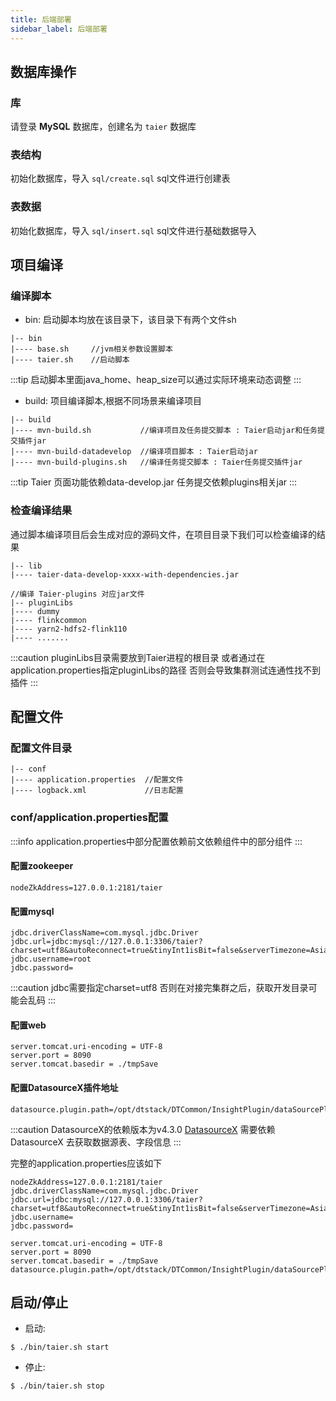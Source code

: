 ```yaml
---
title: 后端部署
sidebar_label: 后端部署
---
```


## 数据库操作

### 库
请登录 **MySQL** 数据库，创建名为 `taier` 数据库
### 表结构
初始化数据库，导入 `sql/create.sql` sql文件进行创建表
### 表数据
初始化数据库，导入 `sql/insert.sql` sql文件进行基础数据导入

## 项目编译

### 编译脚本

- bin: 启动脚本均放在该目录下，该目录下有两个文件sh
```shell
|-- bin 
|---- base.sh     //jvm相关参数设置脚本
|---- taier.sh    //启动脚本
```

:::tip
启动脚本里面java_home、heap_size可以通过实际环境来动态调整
:::

- build: 项目编译脚本,根据不同场景来编译项目
```shell
|-- build
|---- mvn-build.sh           //编译项目及任务提交脚本 : Taier启动jar和任务提交插件jar
|---- mvn-build-datadevelop  //编译项目脚本 : Taier启动jar
|---- mvn-build-plugins.sh   //编译任务提交脚本 : Taier任务提交插件jar
```
:::tip
Taier 页面功能依赖data-develop.jar 任务提交依赖plugins相关jar
:::

### 检查编译结果
通过脚本编译项目后会生成对应的源码文件，在项目目录下我们可以检查编译的结果
``` shell
|-- lib 
|---- taier-data-develop-xxxx-with-dependencies.jar

//编译 Taier-plugins 对应jar文件
|-- pluginLibs 
|---- dummy
|---- flinkcommon
|---- yarn2-hdfs2-flink110
|---- .......
```
:::caution
pluginLibs目录需要放到Taier进程的根目录 或者通过在application.properties指定pluginLibs的路径 否则会导致集群测试连通性找不到插件
:::

## 配置文件

### 配置文件目录

```
|-- conf 
|---- application.properties  //配置文件
|---- logback.xml             //日志配置
```


### conf/application.properties配置
:::info
application.properties中部分配置依赖前文依赖组件中的部分组件
:::

#### 配置zookeeper
```properties
nodeZkAddress=127.0.0.1:2181/taier
```

#### 配置mysql
```properties
jdbc.driverClassName=com.mysql.jdbc.Driver
jdbc.url=jdbc:mysql://127.0.0.1:3306/taier?charset=utf8&autoReconnect=true&tinyInt1isBit=false&serverTimezone=Asia/Shanghai
jdbc.username=root
jdbc.password=
```
:::caution
jdbc需要指定charset=utf8 否则在对接完集群之后，获取开发目录可能会乱码
:::

#### 配置web
```properties
server.tomcat.uri-encoding = UTF-8
server.port = 8090
server.tomcat.basedir = ./tmpSave
```

#### 配置DatasourceX插件地址
```properties
datasource.plugin.path=/opt/dtstack/DTCommon/InsightPlugin/dataSourcePlugin
```

:::caution
DatasourceX的依赖版本为v4.3.0 [DatasourceX](https://github.com/DTStack/DatasourceX/releases/tag/v4.3.0) 需要依赖DatasourceX 去获取数据源表、字段信息
:::

完整的application.properties应该如下
```properties
nodeZkAddress=127.0.0.1:2181/taier
jdbc.driverClassName=com.mysql.jdbc.Driver
jdbc.url=jdbc:mysql://127.0.0.1:3306/taier?charset=utf8&autoReconnect=true&tinyInt1isBit=false&serverTimezone=Asia/Shanghai
jdbc.username=
jdbc.password=

server.tomcat.uri-encoding = UTF-8
server.port = 8090
server.tomcat.basedir = ./tmpSave
datasource.plugin.path=/opt/dtstack/DTCommon/InsightPlugin/dataSourcePlugin
```


## 启动/停止
* 启动:
```shell
$ ./bin/taier.sh start
```
* 停止:
```shell
$ ./bin/taier.sh stop
```